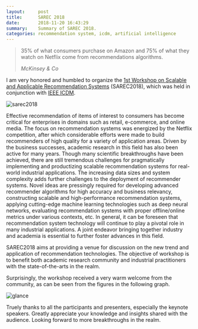```yaml
---
layout:     post
title:      SAREC 2018
date:       2018-11-20 16:43:29
summary:    Summary of SAREC 2018.
categories: recommendation system, icdm, artificial intelligence
---
```


<blockquote>
  <p>35% of what consumers purchase on Amazon and 75% of what they watch on Netflix come from recommendations algorithms.</p>
  <footer><cite title="McKinsey & Co">McKinsey & Co</cite></footer>
</blockquote>

I am very honored and humbled to organize the [1st Workshop on Scalable and Applicable Recommendation Systems](https://sarec2018.org) (SAREC2018), which was held in conjunction with [IEEE ICDM](https://icdm2018.org). 

![sarec2018](https://yueguoguo.github.io/images/sarec2018-1.png)

Effective recommendation of items of interest to consumers has become critical for enterprises in domains such as retail, e-commerce, and online media. The focus on recommendation systems was energized by the Netflix competition, after which considerable efforts were made to build recommenders of high quality for a variety of application areas. Driven by the business successes, academic research in this field has also been active for many years. Though many scientific breakthroughs have been achieved, there are still tremendous challenges for pragmatically implementing and productizing scalable recommendation systems for real-world industrial applications. The increasing data sizes and system complexity adds further challenges to the deployment of recommender systems. Novel ideas are pressingly required for developing advanced recommender algorithms for high accuracy and business relevancy, constructing scalable and high-performance recommendation systems, applying cutting-edge machine learning technologies such as deep neural networks, evaluating recommendation systems with proper offline/online metrics under various contexts, etc. In general, it can be foreseen that recommendation system technology will continue to play a pivotal role in many industrial applications. A joint endeavor bringing together industry and academia is essential to further foster advances in this field.

SAREC2018 aims at providing a venue for discussion on the new trend and application of recommendation technologies. The objective of workshop is to benefit both academic research community and industrial practitioners with the state-of-the-arts in the realm.

Surprisingly, the workshop received a very warm welcome from the community, as can be seen from the figures in the following graph.

![glance](https://yueguoguo.github.io/images/sarec2018-2.png)

Truely thanks to all the participants and presenters, especially the keynote speakers. Greatly appreciate your knowledge and insights shared with the audience. Looking forward to more breakthroughs in the realm. 